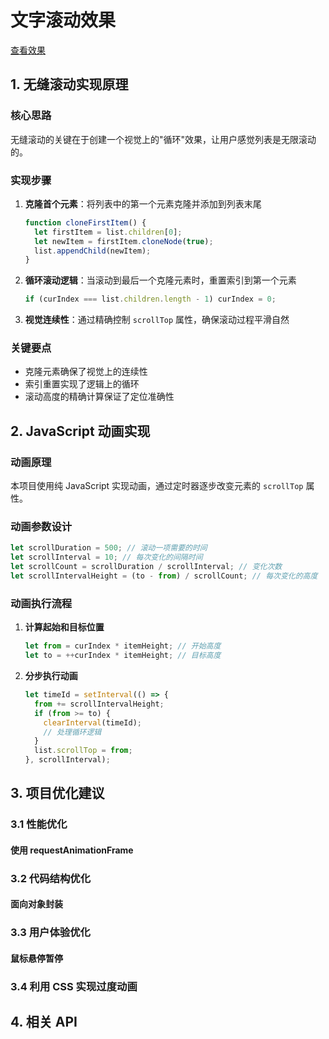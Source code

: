 # 文字滚动效果

[查看效果](https://codepen.io/forclh/pen/PwPzJbX)

## 1. 无缝滚动实现原理

### 核心思路

无缝滚动的关键在于创建一个视觉上的"循环"效果，让用户感觉列表是无限滚动的。

### 实现步骤

1. **克隆首个元素**：将列表中的第一个元素克隆并添加到列表末尾

   ```javascript
   function cloneFirstItem() {
     let firstItem = list.children[0];
     let newItem = firstItem.cloneNode(true);
     list.appendChild(newItem);
   }
   ```

2. **循环滚动逻辑**：当滚动到最后一个克隆元素时，重置索引到第一个元素

   ```javascript
   if (curIndex === list.children.length - 1) curIndex = 0;
   ```

3. **视觉连续性**：通过精确控制 `scrollTop` 属性，确保滚动过程平滑自然

### 关键要点

- 克隆元素确保了视觉上的连续性
- 索引重置实现了逻辑上的循环
- 滚动高度的精确计算保证了定位准确性

## 2. JavaScript 动画实现

### 动画原理

本项目使用纯 JavaScript 实现动画，通过定时器逐步改变元素的 `scrollTop` 属性。

### 动画参数设计

```javascript
let scrollDuration = 500; // 滚动一项需要的时间
let scrollInterval = 10; // 每次变化的间隔时间
let scrollCount = scrollDuration / scrollInterval; // 变化次数
let scrollIntervalHeight = (to - from) / scrollCount; // 每次变化的高度
```

### 动画执行流程

1. **计算起始和目标位置**

   ```javascript
   let from = curIndex * itemHeight; // 开始高度
   let to = ++curIndex * itemHeight; // 目标高度
   ```

2. **分步执行动画**
   ```javascript
   let timeId = setInterval(() => {
     from += scrollIntervalHeight;
     if (from >= to) {
       clearInterval(timeId);
       // 处理循环逻辑
     }
     list.scrollTop = from;
   }, scrollInterval);
   ```

## 3. 项目优化建议

### 3.1 性能优化

#### 使用 requestAnimationFrame

### 3.2 代码结构优化

#### 面向对象封装

### 3.3 用户体验优化

#### 鼠标悬停暂停

### 3.4 利用 CSS 实现过度动画

## 4. 相关 API

